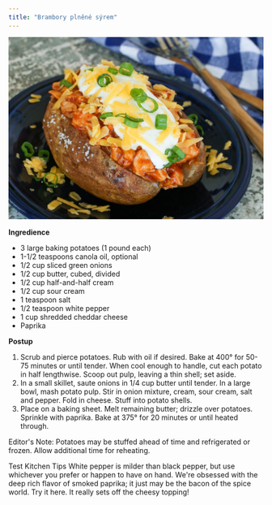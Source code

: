 ```yaml
---
title: "Brambory plněné sýrem"
---
```


![bakedpotatoes](./images/stuffed-potato.jpg)

**Ingredience**

- 3 large baking potatoes (1 pound each)
- 1-1/2 teaspoons canola oil, optional
- 1/2 cup sliced green onions
- 1/2 cup butter, cubed, divided
- 1/2 cup half-and-half cream
- 1/2 cup sour cream
- 1 teaspoon salt
- 1/2 teaspoon white pepper
- 1 cup shredded cheddar cheese
- Paprika

**Postup**

1. Scrub and pierce potatoes. Rub with oil if desired. Bake at 400° for 50-75 minutes or until tender. When cool enough to handle, cut each potato in half lengthwise. Scoop out pulp, leaving a thin shell; set aside.
2. In a small skillet, saute onions in 1/4 cup butter until tender. In a large bowl, mash potato pulp. Stir in onion mixture, cream, sour cream, salt and pepper. Fold in cheese. Stuff into potato shells.
3. Place on a baking sheet. Melt remaining butter; drizzle over potatoes. Sprinkle with paprika. Bake at 375° for 20 minutes or until heated through.

Editor's Note: Potatoes may be stuffed ahead of time and refrigerated or frozen. Allow additional time for reheating.

Test Kitchen Tips
White pepper is milder than black pepper, but use whichever you prefer or happen to have on hand.
We're obsessed with the deep rich flavor of smoked paprika; it just may be the bacon of the spice world. Try it here. It really sets off the cheesy topping!
